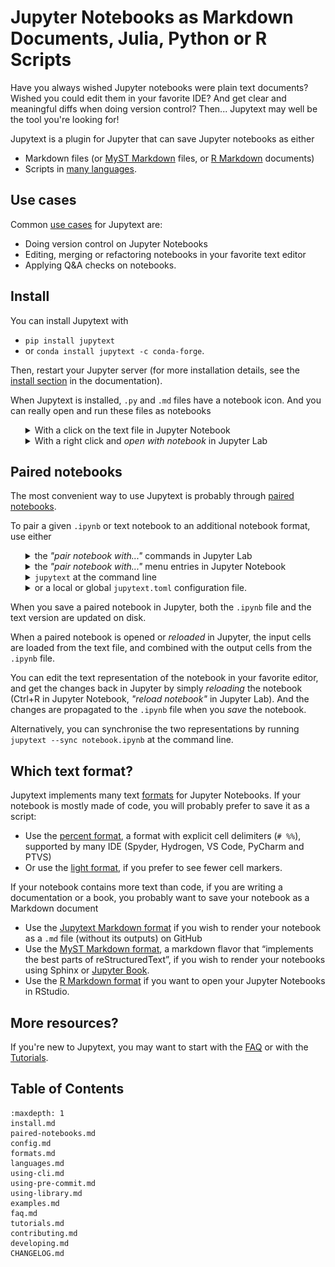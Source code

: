 # Jupyter Notebooks as Markdown Documents, Julia, Python or R Scripts

Have you always wished Jupyter notebooks were plain text documents? Wished you could edit them in your favorite IDE? And get clear and meaningful diffs when doing version control? Then... Jupytext may well be the tool you're looking for!

Jupytext is a plugin for Jupyter that can save Jupyter notebooks as either
- Markdown files (or [MyST Markdown](formats.md#myst-markdown) files, or [R Markdown](formats.md#r-markdown) documents)
- Scripts in [many languages](languages.md).

## Use cases

Common [use cases](examples.md) for Jupytext are:
- Doing version control on Jupyter Notebooks
- Editing, merging or refactoring notebooks in your favorite text editor
- Applying Q&A checks on notebooks.

## Install

You can install Jupytext with
- `pip install jupytext`
- or `conda install jupytext -c conda-forge`.

Then, restart your Jupyter server (for more installation details, see the [install section](install.md) in the documentation).

When Jupytext is installed, `.py` and `.md` files have a notebook icon. And you can really open and run these files as notebooks
<ul>
<details>
  <summary>With a click on the text file in Jupyter Notebook</summary>

[![](https://raw.githubusercontent.com/mwouts/jupytext-screenshots/master/JupytextDocumentation/TextNotebooks.png)](https://mybinder.org/v2/gh/mwouts/jupytext/master?filepath=demo)
(click on the image above to try this on [![Binder](https://mybinder.org/badge_logo.svg)](https://mybinder.org/v2/gh/mwouts/jupytext/master?filepath=demo))
</details>
<details>
  <summary>With a right click and <i>open with notebook</i> in Jupyter Lab</summary>

[![](https://raw.githubusercontent.com/mwouts/jupytext-screenshots/master/JupytextDocumentation/ContextMenuLab.png)](https://mybinder.org/v2/gh/mwouts/jupytext/master?urlpath=lab/tree/demo/get_started.ipynb)
(click on the image above to try this on [![Binder](https://mybinder.org/badge_logo.svg)](https://mybinder.org/v2/gh/mwouts/jupytext/master?urlpath=lab/tree/demo/get_started.ipynb))
</details>
</ul>

## Paired notebooks

The most convenient way to use Jupytext is probably through [paired notebooks](paired-notebooks.md).

To pair a given `.ipynb` or text notebook to an additional notebook format, use either
<ul>
<details>
  <summary>the <i>"pair notebook with..."</i> commands in Jupyter Lab</summary>

[![](https://raw.githubusercontent.com/mwouts/jupytext/master/packages/labextension/jupytext_commands.png)](install.md#jupytext-commands-in-jupyterlab)
</details>

<details>
  <summary>the <i>"pair notebook with..."</i> menu entries in Jupyter Notebook</summary>

[![](https://raw.githubusercontent.com/mwouts/jupytext/master/jupytext/nbextension/jupytext_menu.png)](install.md#jupytext-menu-in-jupyter-notebook)
</details>

<details>
  <summary><code>jupytext</code> at the command line</summary>

with e.g.
```
jupytext --set-formats ipynb,py:percent notebook.ipynb
```
see the [documentation](config.md#per-notebook-configuration).
</details>

<details>
  <summary>or a local or global <code>jupytext.toml</code> configuration file.</summary>

with e.g. the following content:
```
formats = "ipynb,py:percent"
```
see the [documentation](config.md#configuring-paired-notebooks-globally).
</details>
</ul>

When you save a paired notebook in Jupyter, both the `.ipynb` file and the text version are updated on disk.

When a paired notebook is opened or _reloaded_ in Jupyter, the input cells are loaded from the text file, and combined with the output cells from the `.ipynb` file.

You can edit the text representation of the notebook in your favorite editor, and get the changes back in Jupyter by simply _reloading_ the notebook (Ctrl+R in Jupyter Notebook, <i>"reload notebook"</i> in Jupyter Lab). And the changes are propagated to the `.ipynb` file when you _save_ the notebook.

Alternatively, you can synchronise the two representations by running `jupytext --sync notebook.ipynb` at the command line.

## Which text format?

Jupytext implements many text [formats](formats.md) for Jupyter Notebooks. If your notebook is mostly made of code, you will probably prefer to save it as a script:
-  Use the [percent format](formats.md#the-percent-format), a format with explicit cell delimiters (`# %%`), supported by many IDE (Spyder, Hydrogen, VS Code, PyCharm and PTVS)
-  Or use the [light format](formats.md#the-light-format), if you prefer to see fewer cell markers.

If your notebook contains more text than code, if you are writing a documentation or a book, you probably want to save your notebook as a Markdown document
- Use the [Jupytext Markdown format](formats.md#jupytext-markdown) if you wish to render your notebook as a `.md` file (without its outputs) on GitHub
- Use the [MyST Markdown format](formats.md#myst-markdown), a markdown flavor that “implements the best parts of reStructuredText”, if you wish to render your notebooks using Sphinx or [Jupyter Book](https://jupyterbook.org).
- Use the [R Markdown format](formats.md#r-markdown) if you want to open your Jupyter Notebooks in RStudio.

## More resources?

If you're new to Jupytext, you may want to start with the [FAQ](faq.md) or with the [Tutorials](tutorials.md).

## Table of Contents

```{toctree}
:maxdepth: 1
install.md
paired-notebooks.md
config.md
formats.md
languages.md
using-cli.md
using-pre-commit.md
using-library.md
examples.md
faq.md
tutorials.md
contributing.md
developing.md
CHANGELOG.md
```
